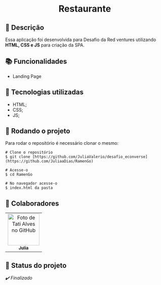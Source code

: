 
<h1 align="center">Restaurante</h1>

## :memo: Descrição
Essa aplicação foi desenvolvida para Desafio da Red ventures utilizando **HTML, CSS e JS** para criação da SPA.

## :books: Funcionalidades
 * Landing Page

## :wrench: Tecnologias utilizadas
* HTML;
* CSS;
* JS;

## :rocket: Rodando o projeto
Para rodar o repositório é necessário clonar o mesmo:
```
# Clone o repositório
$ git clone [https://github.com/JuliaValerio/desafio_econverse](https://github.com/JuliaaDias/RamenGo)

# Acesse-o
$ cd RamenGo

# No navegador acesse-o
$ index.html da pasta

```
## :handshake: Colaboradores
<table>
  <tr>
    <td align="center">
      <a href="http://github.com/JuliaaDias">
        <img src="https://avatars.githubusercontent.com/u/38157485?v=4" width="100px;" alt="Foto de Tati Alves no GitHub"/><br>
        <sub>
          <b>Julia</b>
        </sub>
      </a>
    </td>
  </tr>
</table>

## :dart: Status do projeto
*✔️ Finalizado*
